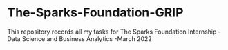 # The-Sparks-Foundation-GRIP
This repository records all my tasks for The Sparks Foundation Internship - Data Science and Business Analytics -March 2022
